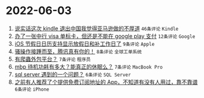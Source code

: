 # 2022-06-03

1. [说实话这次 kindle 退出中国我觉得亚马逊做的不厚道](https://www.v2ex.com/t/857070) `46条评论` `Kindle`
1. [办了一张中行 visa 单标卡，但还是不能在 google play 支付](https://www.v2ex.com/t/857088) `12条评论` `Google`
1. [iOS 节假日日历支持显示放假日和补工作日了](https://www.v2ex.com/t/857085) `9条评论` `Apple`
1. [骚操作接踵而至，腾讯真有你的！](https://www.v2ex.com/t/857072) `8条评论` `全球工单系统`
1. [有爬蟲外包平台？](https://www.v2ex.com/t/857081) `7条评论` `程序员`
1. [mbp 待机功耗有多大？能真正的休眠么？](https://www.v2ex.com/t/857071) `7条评论` `MacBook Pro`
1. [sql server 遇到的一个问题？](https://www.v2ex.com/t/857080) `6条评论` `SQL Server`
1. [之前有人推荐了个提供免费订阅地址的 App，不知道有没有人用过，靠不靠谱](https://www.v2ex.com/t/857068) `6条评论` `iPhone`
